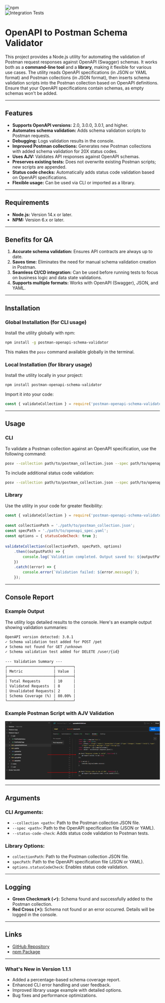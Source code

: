 
![npm](https://img.shields.io/npm/v/postman-openapi-schema-validator?color=blue&label=npm&logo=npm)  
![Integration Tests](https://github.com/dreamquality/postman-openapi-schema-validator/actions/workflows/test.yml/badge.svg)

# OpenAPI to Postman Schema Validator

This project provides a Node.js utility for automating the validation of Postman request responses against OpenAPI (Swagger) schemas. It works both as a **command-line tool** and a **library**, making it flexible for various use cases. The utility reads OpenAPI specifications (in JSON or YAML format) and Postman collections (in JSON format), then inserts schema validation scripts into the Postman collection based on OpenAPI definitions. Ensure that your OpenAPI specifications contain schemas, as empty schemas won't be added.

---

## Features

- **Supports OpenAPI versions:** 2.0, 3.0.0, 3.0.1, and higher.
- **Automates schema validation:** Adds schema validation scripts to Postman requests.
- **Debugging:** Logs validation results in the console.
- **Improved Postman collections:** Generates new Postman collections with added schema validation for 20X status codes.
- **Uses AJV:** Validates API responses against OpenAPI schemas.
- **Preserves existing tests:** Does not overwrite existing Postman scripts; new scripts are appended.
- **Status code checks:** Automatically adds status code validation based on OpenAPI specifications.
- **Flexible usage:** Can be used via CLI or imported as a library.

---

## Requirements

- **Node.js:** Version 14.x or later.
- **NPM:** Version 6.x or later.

---

## Benefits for QA

1. **Accurate schema validation:** Ensures API contracts are always up to date.
2. **Saves time:** Eliminates the need for manual schema validation creation in Postman.
3. **Seamless CI/CD integration:** Can be used before running tests to focus on business logic and data state validations.
4. **Supports multiple formats:** Works with OpenAPI (Swagger), JSON, and YAML.

---

## Installation

### Global Installation (for CLI usage)

Install the utility globally with npm:

```sh
npm install -g postman-openapi-schema-validator
```

This makes the `posv` command available globally in the terminal.

### Local Installation (for library usage)

Install the utility locally in your project:

```sh
npm install postman-openapi-schema-validator
```

Import it into your code:

```javascript
const { validateCollection } = require('postman-openapi-schema-validator');
```

---

## Usage

### CLI

To validate a Postman collection against an OpenAPI specification, use the following command:

```sh
posv --collection path/to/postman_collection.json --spec path/to/openapi_spec.yaml
```

To include additional status code validation:

```sh
posv --collection path/to/postman_collection.json --spec path/to/openapi_spec.yaml --status-code-check
```

### Library

Use the utility in your code for greater flexibility:

```javascript
const { validateCollection } = require('postman-openapi-schema-validator');

const collectionPath = './path/to/postman_collection.json';
const specPath = './path/to/openapi_spec.yaml';
const options = { statusCodeCheck: true };

validateCollection(collectionPath, specPath, options)
    .then((outputPath) => {
        console.log(`Validation completed. Output saved to: ${outputPath}`);
    })
    .catch((error) => {
        console.error(`Validation failed: ${error.message}`);
    });
```

---

## Console Report

### Example Output

The utility logs detailed results to the console. Here's an example output showing validation summaries:

```plaintext
OpenAPI version detected: 3.0.1
✓ Schema validation test added for POST /pet
✗ Schema not found for GET /unknown
✓ Schema validation test added for DELETE /user/{id}

--- Validation Summary ---
┌─────────────────────┬────────┐
│ Metric              │ Value  │
├─────────────────────┼────────┤
│ Total Requests      │ 10     │
│ Validated Requests  │ 8      │
│ Unvalidated Requests│ 2      │
│ Schema Coverage (%) │ 80.00% │
└─────────────────────┴────────┘
```

### Example Postman Script with AJV Validation

![ajv](https://github.com/dreamquality/postman-openapi-schema-validator/blob/main/images/ajv.png)

---

## Arguments

### CLI Arguments:

- `--collection <path>`: Path to the Postman collection JSON file.
- `--spec <path>`: Path to the OpenAPI specification file (JSON or YAML).
- `--status-code-check`: Adds status code validation to Postman tests.

### Library Options:

- `collectionPath`: Path to the Postman collection JSON file.
- `specPath`: Path to the OpenAPI specification file (JSON or YAML).
- `options.statusCodeCheck`: Enables status code validation.

---

## Logging

- **Green Checkmark (✓):** Schema found and successfully added to the Postman collection.
- **Red Cross (✗):** Schema not found or an error occurred. Details will be logged in the console.

---

## Links

- [GitHub Repository](https://github.com/dreamquality/postman-openapi-schema-validator)
- [npm Package](https://www.npmjs.com/package/postman-openapi-schema-validator)

---

### What's New in Version 1.1.1

- Added a percentage-based schema coverage report.
- Enhanced CLI error handling and user feedback.
- Improved library usage example with detailed options.
- Bug fixes and performance optimizations.
